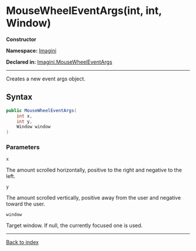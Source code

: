 # MouseWheelEventArgs(int, int, Window)

**Constructor**

**Namespace:** [Imagini](Imagini.md)

**Declared in:** [Imagini.MouseWheelEventArgs](Imagini.MouseWheelEventArgs.md)

------



Creates a new event args object.


## Syntax

```csharp
public MouseWheelEventArgs(
	int x,
	int y,
	Window window
)
```

### Parameters

`x`

The amount scrolled horizontally, positive to the right and negative to the left.

`y`

The amount scrolled vertically, positive away from the user and negative toward the user.

`window`

Target window. If null, the currently focused one is used.

------

[Back to index](index.md)